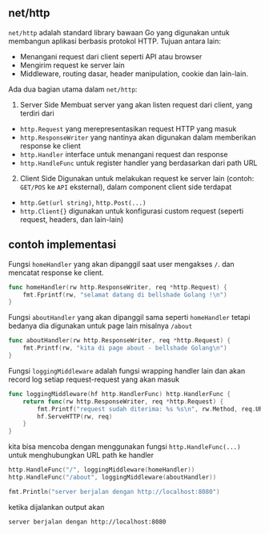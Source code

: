 ## net/http

`net/http` adalah standard library bawaan Go yang digunakan untuk membangun aplikasi berbasis protokol HTTP. Tujuan antara lain:
- Menangani request dari client seperti API atau browser
- Mengirim request ke server lain
- Middleware, routing dasar, header manipulation, cookie dan lain-lain.

Ada dua bagian utama dalam `net/http`:

1. Server Side
Membuat server yang akan listen request dari client, yang terdiri dari
- `http.Request` yang merepresentasikan request HTTP yang masuk
- `http.ResponseWriter` yang nantinya akan digunakan dalam memberikan response ke client
- `http.Handler` interface untuk menangani request dan response
- `http.HandleFunc` untuk register handler yang berdasarkan dari path URL

2. Client Side
Digunakan untuk melakukan request ke server lain (contoh: `GET/POS` ke `API` eksternal), dalam component client side terdapat
- `http.Get(url string)`, `http.Post(...)`
- `http.Client{}` digunakan untuk konfigurasi custom request (seperti request, headers, dan lain-lain)

## contoh implementasi

Fungsi `homeHandler` yang akan dipanggil saat user mengakses `/`. dan mencatat response ke client.
```go
func homeHandler(rw http.ResponseWriter, req *http.Request) {
    fmt.Fprintf(rw, "selamat datang di bellshade Golang !\n")
}
```

Fungsi `aboutHandler` yang akan dipanggil sama seperti `homeHandler` tetapi bedanya dia digunakan untuk page lain misalnya `/about`
```go
func aboutHandler(rw http.ResponseWriter, req *http.Request) {
    fmt.Printf(rw, "kita di page about - bellshade Golang\n")
}
```

Fungsi `loggingMiddleware` adalah fungsi wrapping handler lain dan akan record log setiap request-request yang akan masuk
```go
func loggingMiddleware(hf http.HandlerFunc) http.HandlerFunc {
    return func(rw http.ResponseWriter, req *http.Request) {
        fmt.Printf("request sudah diterima: %s %s\n", rw.Method, req.URL.Path)
        hf.ServeHTTP(rw, req)
    }
}
```

kita bisa mencoba dengan menggunakan fungsi `http.HandleFunc(...)` untuk menghubungkan URL path ke handler

```go
http.HandleFunc("/", loggingMiddleware(homeHandler))
http.HandleFunc("/about", loggingMiddleware(aboutHandler))

fmt.Println("server berjalan dengan http://localhost:8080")
```
ketika dijalankan output akan
```
server berjalan dengan http://localhost:8080
```
